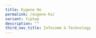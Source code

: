 ```yaml
---
title: Eugene Ho
permalink: /eugene-ho/
variant: tiptap
description: ""
third_nav_title: Infocomm & Technology
---
```

